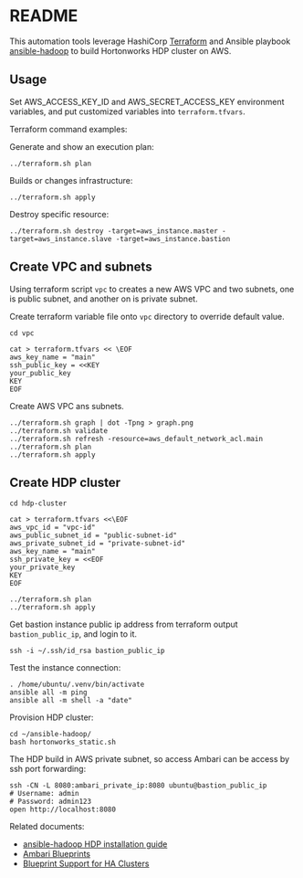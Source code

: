 README
======

This automation tools leverage HashiCorp [Terraform](https://www.terraform.io/) and Ansible playbook [ansible-hadoop](https://github.com/rackerlabs/ansible-hadoop) to build Hortonworks HDP cluster on AWS.

Usage
-----

Set AWS_ACCESS_KEY_ID and AWS_SECRET_ACCESS_KEY environment variables, and put customized variables into `terraform.tfvars`.

Terraform command examples:

Generate and show an execution plan:

    ../terraform.sh plan

Builds or changes infrastructure:

    ../terraform.sh apply

Destroy specific resource:

    ../terraform.sh destroy -target=aws_instance.master -target=aws_instance.slave -target=aws_instance.bastion

Create VPC and subnets
----------------------

Using terraform script `vpc` to creates a new AWS VPC and two subnets, one is public subnet, and another on is private subnet.

Create terraform variable file onto `vpc` directory to override default value.

    cd vpc

    cat > terraform.tfvars << \EOF
    aws_key_name = "main"
    ssh_public_key = <<KEY
    your_public_key
    KEY
    EOF

Create AWS VPC ans subnets.

    ../terraform.sh graph | dot -Tpng > graph.png
    ../terraform.sh validate
    ../terraform.sh refresh -resource=aws_default_network_acl.main
    ../terraform.sh plan
    ../terraform.sh apply

Create HDP cluster
------------------

    cd hdp-cluster

    cat > terraform.tfvars <<\EOF
    aws_vpc_id = "vpc-id"
    aws_public_subnet_id = "public-subnet-id"
    aws_private_subnet_id = "private-subnet-id"
    aws_key_name = "main"
    ssh_private_key = <<EOF
    your_private_key
    KEY
    EOF

    ../terraform.sh plan
    ../terraform.sh apply

Get bastion instance public ip address from terraform output `bastion_public_ip`, and login to it.

    ssh -i ~/.ssh/id_rsa bastion_public_ip

Test the instance connection:

    . /home/ubuntu/.venv/bin/activate
    ansible all -m ping
    ansible all -m shell -a "date"

Provision HDP cluster:

    cd ~/ansible-hadoop/
    bash hortonworks_static.sh

The HDP build in AWS private subnet, so access Ambari can be access by ssh port forwarding:

    ssh -CN -L 8080:ambari_private_ip:8080 ubuntu@bastion_public_ip
    # Username: admin
    # Password: admin123
    open http://localhost:8080

Related documents:

* [ansible-hadoop HDP installation guide](https://github.com/rackerlabs/ansible-hadoop/blob/master/INSTALL-HDP.md)
* [Ambari Blueprints](https://cwiki.apache.org/confluence/display/AMBARI/Blueprints)
* [Blueprint Support for HA Clusters](https://cwiki.apache.org/confluence/display/AMBARI/Blueprint+Support+for+HA+Clusters)
